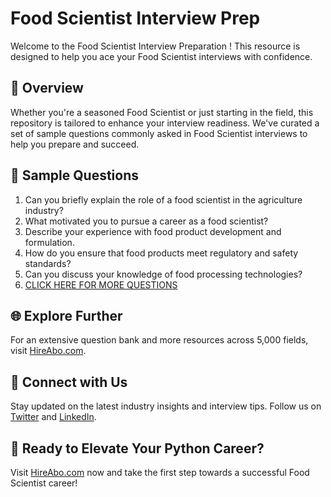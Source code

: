 # Food Scientist Interview Prep

Welcome to the Food Scientist Interview Preparation ! This resource is designed to help you ace your Food Scientist interviews with confidence.

## 🚀 Overview

Whether you're a seasoned Food Scientist or just starting in the field, this repository is tailored to enhance your interview readiness. We've curated a set of sample questions commonly asked in Food Scientist interviews to help you prepare and succeed.

## 📝 Sample Questions

1. Can you briefly explain the role of a food scientist in the agriculture industry?
2. What motivated you to pursue a career as a food scientist?
3. Describe your experience with food product development and formulation.
4. How do you ensure that food products meet regulatory and safety standards?
5. Can you discuss your knowledge of food processing technologies?
6. [CLICK HERE FOR MORE QUESTIONS](https://hireabo.com/job/10_0_38/Food%20Scientist)

## 🌐 Explore Further

For an extensive question bank and more resources across 5,000 fields, visit [HireAbo.com](https://www.hireabo.com).

## 📱 Connect with Us

Stay updated on the latest industry insights and interview tips. Follow us on [Twitter](https://twitter.com/hireabo) and [LinkedIn](https://www.linkedin.com/in/hire-abo-3609972a8/).

## 🚀 Ready to Elevate Your Python Career?

Visit [HireAbo.com](https://www.hireabo.com) now and take the first step towards a successful Food Scientist career!